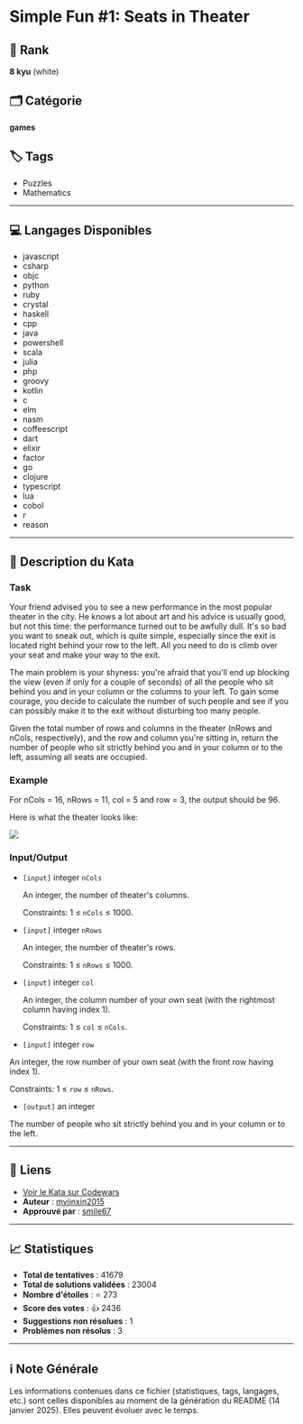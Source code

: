 # Simple Fun #1: Seats in Theater

## 🏅 Rank
**8 kyu** (white)

## 🗂️ Catégorie
**games**

## 🏷️ Tags
- Puzzles
- Mathematics

---

## 💻 Langages Disponibles
- javascript
- csharp
- objc
- python
- ruby
- crystal
- haskell
- cpp
- java
- powershell
- scala
- julia
- php
- groovy
- kotlin
- c
- elm
- nasm
- coffeescript
- dart
- elixir
- factor
- go
- clojure
- typescript
- lua
- cobol
- r
- reason

---

## 📜 Description du Kata

### Task
Your friend advised you to see a new performance in the most popular theater in the city. He knows a lot about art and his advice is usually good, but not this time: the performance turned out to be awfully dull. It's so bad you want to sneak out, which is quite simple, especially since the exit is located right behind your row to the left. All you need to do is climb over your seat and make your way to the exit.

 The main problem is your shyness: you're afraid that you'll end up blocking the view (even if only for a couple of seconds) of all the people who sit behind you and in your column or the columns to your left. To gain some courage, you decide to calculate the number of such people and see if you can possibly make it to the exit without disturbing too many people.

 Given the total number of rows and columns in the theater (nRows and nCols, respectively), and the row and column you're sitting in, return the number of people who sit strictly behind you and in your column or to the left, assuming all seats are occupied.

### Example

 For nCols = 16, nRows = 11, col = 5 and row = 3, the output should be 96.

 Here is what the theater looks like:

 ![](https://files.gitter.im/myjinxin2015/eAjZ/blob)

### Input/Output


 - `[input]` integer `nCols`

   An integer, the number of theater's columns.

   Constraints: 1 ≤ `nCols` ≤ 1000.

 - `[input]` integer `nRows`

   An integer, the number of theater's rows.

   Constraints: 1 ≤ `nRows` ≤ 1000.

 - `[input]` integer `col`

   An integer, the column number of your own seat (with the rightmost column having index 1).

   Constraints: 1 ≤ `col` ≤ `nCols`.

 - `[input]` integer `row`

  An integer, the row number of your own seat (with the front row having index 1).

  Constraints: 1 ≤ `row` ≤ `nRows`.

 - `[output]` an integer

  The number of people who sit strictly behind you and in your column or to the left.


---

## 🔗 Liens
- [Voir le Kata sur Codewars](https://www.codewars.com/kata/588417e576933b0ec9000045)
- **Auteur** : [myjinxin2015](https://www.codewars.com/users/myjinxin2015)
- **Approuvé par** : [smile67](https://www.codewars.com/users/smile67)

---

## 📈 Statistiques
- **Total de tentatives** : 41679
- **Total de solutions validées** : 23004
- **Nombre d'étoiles** : ⭐ 273
- **Score des votes** : 👍 2436
- **Suggestions non résolues** : 1
- **Problèmes non résolus** : 3

---

## ℹ️ Note Générale
Les informations contenues dans ce fichier (statistiques, tags, langages, etc.) sont celles disponibles au moment de la génération du README (14 janvier 2025). Elles peuvent évoluer avec le temps.
